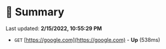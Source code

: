 # 📖 Summary
Last updated: **2/15/2022, 10:55:29 PM**

- `GET` [https://google.com](https://google.com) - **Up** (538ms)
